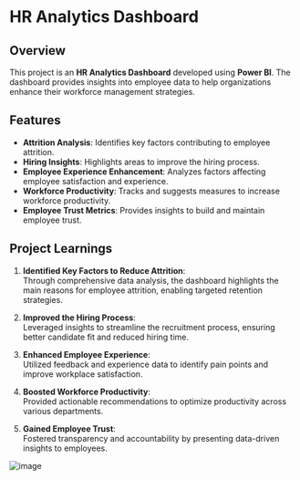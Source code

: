 # HR Analytics Dashboard

## Overview
This project is an **HR Analytics Dashboard** developed using **Power BI**. The dashboard provides insights into employee data to help organizations enhance their workforce management strategies.  

## Features
- **Attrition Analysis**: Identifies key factors contributing to employee attrition.  
- **Hiring Insights**: Highlights areas to improve the hiring process.  
- **Employee Experience Enhancement**: Analyzes factors affecting employee satisfaction and experience.  
- **Workforce Productivity**: Tracks and suggests measures to increase workforce productivity.  
- **Employee Trust Metrics**: Provides insights to build and maintain employee trust.  

## Project Learnings
1. **Identified Key Factors to Reduce Attrition**:  
   Through comprehensive data analysis, the dashboard highlights the main reasons for employee attrition, enabling targeted retention strategies.  

2. **Improved the Hiring Process**:  
   Leveraged insights to streamline the recruitment process, ensuring better candidate fit and reduced hiring time.  

3. **Enhanced Employee Experience**:  
   Utilized feedback and experience data to identify pain points and improve workplace satisfaction.  

4. **Boosted Workforce Productivity**:  
   Provided actionable recommendations to optimize productivity across various departments.  

5. **Gained Employee Trust**:  
   Fostered transparency and accountability by presenting data-driven insights to employees.  


![image](https://github.com/user-attachments/assets/1dfbc2c1-a2b5-437c-8753-c408a409e995)

